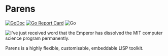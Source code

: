# Parens

[![GoDoc](https://godoc.org/github.com/spy16/parens?status.svg)](https://godoc.org/github.com/spy16/parens) [![Go Report Card](https://goreportcard.com/badge/github.com/spy16/parens)](https://goreportcard.com/report/github.com/spy16/parens) ![Go](https://github.com/spy16/parens/workflows/Go/badge.svg?branch=master)

![I've just received word that the Emperor has dissolved the MIT computer science program permanently.](https://imgs.xkcd.com/comics/lisp_cycles.png)

Parens is a highly flexible, customisable, embeddable LISP toolkit.
